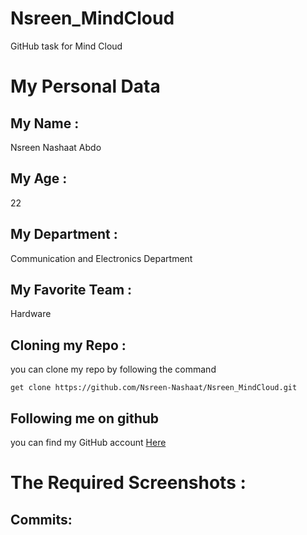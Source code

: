 # Nsreen_MindCloud
GitHub task for Mind Cloud
# My Personal Data
## My Name :
Nsreen Nashaat Abdo 
##  My Age :
22
## My Department :
Communication and Electronics Department
## My Favorite Team :
Hardware
## Cloning my Repo :
you can clone my repo by following the command 
~~~
get clone https://github.com/Nsreen-Nashaat/Nsreen_MindCloud.git
~~~
## Following me on github
you can find my GitHub account [Here](https://github.com/Nsreen-Nashaat)
# The Required Screenshots :
## Commits:
